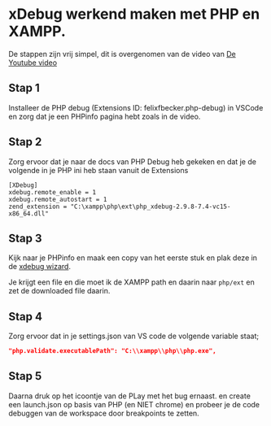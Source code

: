 # xDebug werkend maken met PHP en XAMPP.
De stappen zijn vrij simpel, dit is overgenomen van de video van [De Youtube video](https://www.youtube.com/watch?v=eE6oxEhqqoU)

## Stap 1
Installeer de PHP debug (Extensions ID: felixfbecker.php-debug) in VSCode en zorg dat je een PHPinfo pagina hebt zoals in de video.

## Stap 2
Zorg ervoor dat je naar de docs van PHP Debug heb gekeken en dat je de volgende in je PHP ini heb staan vanuit de Extensions

```
[XDebug]
xdebug.remote_enable = 1
xdebug.remote_autostart = 1
zend_extension = "C:\xampp\php\ext\php_xdebug-2.9.8-7.4-vc15-x86_64.dll"
```

## Stap 3
Kijk naar je PHPinfo en maak een copy van het eerste stuk en plak deze in de [xdebug wizard](https://xdebug.org/wizard).

Je krijgt een file en die moet ik de XAMPP path en daarin naar `php/ext` en zet de downloaded file daarin.

## Stap 4
Zorg ervoor dat in je settings.json van VS code de volgende variable staat;
```json
"php.validate.executablePath": "C:\\xampp\\php\\php.exe",
```

## Stap 5
Daarna druk op het icoontje van de PLay met het bug ernaast. en create een launch.json op basis van PHP (en NIET chrome) en probeer je de code debuggen van de workspace door breakpoints te zetten.
